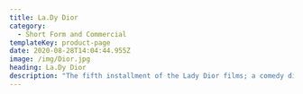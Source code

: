 ```yaml
---
title: La.Dy Dior
category:
  - Short Form and Commercial
templateKey: product-page
date: 2020-08-28T14:04:44.955Z
image: /img/Dior.jpg
heading: La.Dy Dior
description: "The fifth installment of the Lady Dior films; a comedy directed by John Cameron Mitchell starring French actress Marion Cotillard.\t\t\t\t\t\t\t"
---
```


